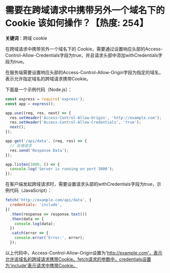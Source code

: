 # 需要在跨域请求中携带另外一个域名下的 Cookie 该如何操作？【热度: 254】

**关键词**：跨域 cookie

在跨域请求中携带另外一个域名下的 Cookie，需要通过设置响应头部的Access-Control-Allow-Credentials字段为true，并且请求头部中添加withCredentials字段为true。

在服务端需要设置响应头部的Access-Control-Allow-Origin字段为指定的域名，表示允许指定域名的跨域请求携带Cookie。

下面是一个示例代码（Node.js）：
```javascript
const express = require('express');
const app = express();

app.use((req, res, next) => {
  res.setHeader('Access-Control-Allow-Origin', 'http://example.com');
  res.setHeader('Access-Control-Allow-Credentials', 'true');
  next();
});

app.get('/api/data', (req, res) => {
  // 处理请求
  res.send('Response Data');
});

app.listen(3000, () => {
  console.log('Server is running on port 3000');
});
```

在客户端发起跨域请求时，需要设置请求头部的withCredentials字段为true，示例代码（JavaScript）：
```javascript
fetch('http://example.com/api/data', {
  credentials: 'include',
})
  .then(response => response.text())
  .then(data => {
    console.log(data);
  })
  .catch(error => {
    console.error('Error:', error);
  });
```

以上代码中，Access-Control-Allow-Origin设置为'http://example.com'，表示允许该域名的跨域请求携带Cookie。fetch请求的参数中，credentials设置为'include'表示请求中携带Cookie。